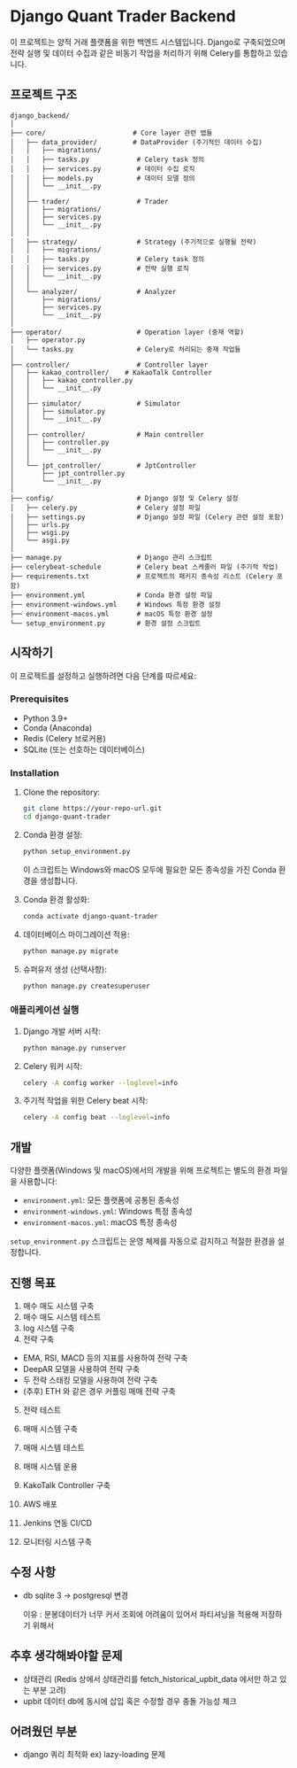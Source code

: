 # Django Quant Trader Backend

이 프로젝트는 양적 거래 플랫폼을 위한 백엔드 시스템입니다. Django로 구축되었으며 전략 실행 및 데이터 수집과 같은 비동기 작업을 처리하기 위해 Celery를 통합하고 있습니다.

## 프로젝트 구조

```
django_backend/
│
├── core/                      # Core layer 관련 앱들
│   ├── data_provider/         # DataProvider (주기적인 데이터 수집)
│   │   ├── migrations/
│   │   ├── tasks.py            # Celery task 정의
│   │   ├── services.py         # 데이터 수집 로직
│   │   ├── models.py           # 데이터 모델 정의
│   │   └── __init__.py
│   │
│   ├── trader/                 # Trader
│   │   ├── migrations/
│   │   ├── services.py
│   │   └── __init__.py
│   │
│   ├── strategy/               # Strategy (주기적으로 실행될 전략)
│   │   ├── migrations/
│   │   ├── tasks.py            # Celery task 정의
│   │   ├── services.py         # 전략 실행 로직
│   │   └── __init__.py
│   │
│   └── analyzer/               # Analyzer
│       ├── migrations/
│       ├── services.py
│       └── __init__.py
│
├── operator/                   # Operation layer (중재 역할)
│   ├── operator.py
│   └── tasks.py                # Celery로 처리되는 중재 작업들
│
├── controller/                 # Controller layer
│   ├── kakao_controller/    # KakaoTalk Controller
│   │   ├── kakao_controller.py
│   │   └── __init__.py
│   │
│   ├── simulator/              # Simulator
│   │   ├── simulator.py
│   │   └── __init__.py
│   │
│   ├── controller/             # Main controller
│   │   ├── controller.py
│   │   └── __init__.py
│   │
│   └── jpt_controller/         # JptController
│       ├── jpt_controller.py
│       └── __init__.py
│
├── config/                     # Django 설정 및 Celery 설정
│   ├── celery.py               # Celery 설정 파일
│   ├── settings.py             # Django 설정 파일 (Celery 관련 설정 포함)
│   ├── urls.py
│   ├── wsgi.py
│   └── asgi.py
│
├── manage.py                   # Django 관리 스크립트
├── celerybeat-schedule         # Celery beat 스케줄러 파일 (주기적 작업)
├── requirements.txt            # 프로젝트의 패키지 종속성 리스트 (Celery 포함)
├── environment.yml             # Conda 환경 설정 파일
├── environment-windows.yml     # Windows 특정 환경 설정
├── environment-macos.yml       # macOS 특정 환경 설정
└── setup_environment.py        # 환경 설정 스크립트
```

## 시작하기

이 프로젝트를 설정하고 실행하려면 다음 단계를 따르세요:

### Prerequisites

- Python 3.9+
- Conda (Anaconda)
- Redis (Celery 브로커용)
- SQLite (또는 선호하는 데이터베이스)

### Installation

1. Clone the repository:

   ```bash
   git clone https://your-repo-url.git
   cd django-quant-trader
   ```

2. Conda 환경 설정:

   ```bash
   python setup_environment.py
   ```

   이 스크립트는 Windows와 macOS 모두에 필요한 모든 종속성을 가진 Conda 환경을 생성합니다.

3. Conda 환경 활성화:

   ```bash
   conda activate django-quant-trader
   ```

4. 데이터베이스 마이그레이션 적용:

   ```bash
   python manage.py migrate
   ```

5. 슈퍼유저 생성 (선택사항):
   ```bash
   python manage.py createsuperuser
   ```

### 애플리케이션 실행

1. Django 개발 서버 시작:

   ```bash
   python manage.py runserver
   ```

2. Celery 워커 시작:

   ```bash
   celery -A config worker --loglevel=info
   ```

3. 주기적 작업을 위한 Celery beat 시작:
   ```bash
   celery -A config beat --loglevel=info
   ```

## 개발

다양한 플랫폼(Windows 및 macOS)에서의 개발을 위해 프로젝트는 별도의 환경 파일을 사용합니다:

- `environment.yml`: 모든 플랫폼에 공통된 종속성
- `environment-windows.yml`: Windows 특정 종속성
- `environment-macos.yml`: macOS 특정 종속성

`setup_environment.py` 스크립트는 운영 체제를 자동으로 감지하고 적절한 환경을 설정합니다.

## 진행 목표

1. 매수 매도 시스템 구축
2. 매수 매도 시스템 테스트
3. log 시스템 구축   
4. 전략 구축

- EMA, RSI, MACD 등의 지표를 사용하여 전략 구축
- DeepAR 모델을 사용하여 전략 구축
- 두 전략 스태킹 모델을 사용하여 전략 구축
- (추후) ETH 와 같은 경우 커플링 매매 전략 구축

5. 전략 테스트
6. 매매 시스템 구축
7. 매매 시스템 테스트
8. 매매 시스템 운용
9. KakoTalk Controller 구축

10. AWS 배포
11. Jenkins 연동 CI/CD
12. 모니터링 시스템 구축

## 수정 사항

- db sqlite 3 -> postgresql 변경

  이유 : 분봉데이터가 너무 커서 조회에 어려움이 있어서 파티셔닝을 적용해 저장하기 위해서

## 추후 생각해봐야할 문제

- 상태관리 (Redis 상에서 상태관리를 fetch_historical_upbit_data 에서만 하고 있는 부분 고려)
- upbit 데이터 db에 동시에 삽입 혹은 수정할 경우 충돌 가능성 체크

## 어려웠던 부분

- django 쿼리 최적화 ex) lazy-loading 문제
